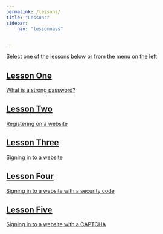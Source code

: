 ```yaml
---
permalink: /lessons/
title: "Lessons"
sidebar:
    nav: "lessonnavs"


---
```


Select one of the lessons below or from the menu on the left
<div class="lesson-container">
<a class="lessonlink" href="./one/">
<div class="lesson-wrapper">
<div class="lesson-icon"><i class="fas fa-chalkboard fa-5x fa-fw"></i></div>
<div class="lesson-text">
<h2 class="lesson-title">Lesson One</h2>
<div class="lesson-desc">What is a strong password?</div>
</div>
</div>
</a>
</div>


<div class="lesson-container">
<a class="lessonlink" href="./two/">
<div class="lesson-wrapper">
<div class="lesson-icon"><i class="fas fa-address-card fa-5x fa-fw"></i></div>
<div class="lesson-text">
<h2 class="lesson-title">Lesson Two</h2>
<div class="lesson-desc">Registering on a website</div>
</div>
</div>
</a>
</div>

<div class="lesson-container">
<a class="lessonlink" href="./three/">
<div class="lesson-wrapper">
<div class="lesson-icon"><i class="fas fa-sign-in-alt fa-5x fa-fw"></i></div>
<div class="lesson-text">
<h2 class="lesson-title">Lesson Three</h2>
<div class="lesson-desc">Signing in to a website</div>
</div>
</div>
</a>
</div>

<div class="lesson-container">
<a class="lessonlink" href="./four/">
<div class="lesson-wrapper">
<div class="lesson-icon"><i class="fas fa-at fa-5x fa-fw"></i></div>
<div class="lesson-text">
<h2 class="lesson-title">Lesson Four</h2>
<div class="lesson-desc">Signing in to a website with a security code</div>
</div>
</div>
</a>
</div>

<div class="lesson-container">
<a class="lessonlink" href="./five/">
<div class="lesson-wrapper">
<div class="lesson-icon"><i class="fas fa-eye fa-5x fa-fw"></i></div>
<div class="lesson-text">
<h2 class="lesson-title">Lesson Five</h2>
<div class="lesson-desc">Signing in to a website with a CAPTCHA</div>
</div>
</div>
</a>
</div>

